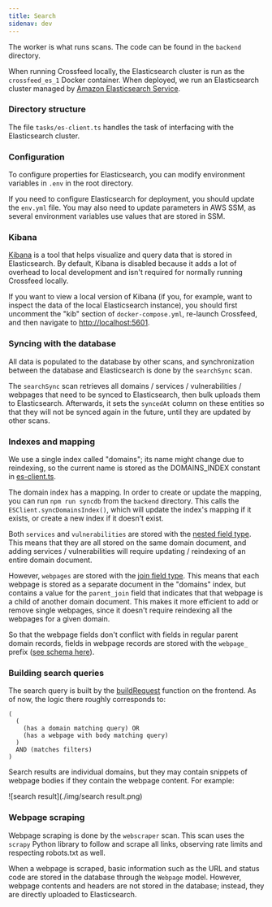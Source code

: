 ```yaml
---
title: Search
sidenav: dev
---
```


The worker is what runs scans. The code can be found in the `backend` directory.

When running Crossfeed locally, the Elasticsearch cluster is run as the
`crossfeed_es_1` Docker container. When deployed, we run an Elasticsearch cluster managed
by [Amazon Elasticsearch Service](https://aws.amazon.com/elasticsearch-service/).

### Directory structure

The file `tasks/es-client.ts` handles the task of interfacing with the Elasticsearch cluster.

### Configuration

To configure properties for Elasticsearch, you can modify
environment variables in `.env` in the root directory.

If you need to configure Elasticsearch for deployment, you should update the
`env.yml` file. You may also need to update parameters in AWS SSM, as several
environment variables use values that are stored in SSM.

<!-- TODO: document environment variables -->
<!-- Here is a list of all environment variables:

| Name                            | Description                                                               | Sample value                                  |
| ------------------------------- | ------------------------------------------------------------------------- | --------------------------------------------- |
| `REACT_APP_API_URL`             | URL for REST API                                                          | `https://api.staging.crossfeed.cyber.dhs.gov` | -->

### Kibana

[Kibana](https://www.elastic.co/kibana) is a tool that helps visualize and query data that is stored
in Elasticsearch. By default, Kibana is disabled because it adds a lot of overhead to local
development and isn't required for normally running Crossfeed locally.

If you want to view a local version of Kibana (if you, for example, want to inspect the data of the
local Elasticsearch instance), you should first uncomment the "kib" section of `docker-compose.yml`,
re-launch Crossfeed, and then navigate to [http://localhost:5601](http://localhost:5601).

### Syncing with the database

All data is populated to the database by other scans, and synchronization between the database and Elasticsearch is done by the `searchSync` scan.

The `searchSync` scan retrieves all domains / services / vulnerabilities / webpages that need to be synced to Elasticsearch, then bulk
uploads them to Elasticsearch. Afterwards, it sets the `syncedAt` column on these entities so that they will not be synced again in the future,
until they are updated by other scans.

### Indexes and mapping

We use a single index called "domains"; its name might change due to reindexing, so the current name is stored as the DOMAINS_INDEX constant in [es-client.ts](https://github.com/cisagov/crossfeed/blob/b55f36c0808feede82ffd8ad9473b2768e56a511/backend/src/tasks/es-client.ts#L4).

The domain index has a mapping. In order to create or update the mapping, you can run `npm run syncdb` from the `backend` directory. This calls
the `ESClient.syncDomainsIndex()`, which will update the index's mapping if it exists, or create a new index if it doesn't exist.

Both `services` and `vulnerabilities` are stored with the
[nested field type](https://www.elastic.co/guide/en/elasticsearch/reference/7.9/nested.html). This means that they are all stored on the same domain
document, and adding services / vulnerabilities will require updating / reindexing of an entire domain document.

However, `webpages` are stored with the [join field type](https://www.elastic.co/guide/en/elasticsearch/reference/7.9/parent-join.html). This means
that each webpage is stored as a separate document in the "domains" index, but contains a value for the `parent_join` field that indicates that
that webpage is a child of another domain document. This makes it more efficient to add or remove single webpages, since it doesn't require
reindexing all the webpages for a given domain.

So that the webpage fields don't conflict with fields in regular parent domain records, fields in webpage records are stored with the
`webpage_` prefix
([see schema here](https://github.com/cisagov/crossfeed/blob/b55f36c0808feede82ffd8ad9473b2768e56a511/backend/src/tasks/es-client.ts#L11)).

### Building search queries

The search query is built by the [buildRequest](https://github.com/cisagov/crossfeed/blob/33fcaf4cb730974bf3d5ee61b80d13a2c675bd80/frontend/src/pages/Search/SearchProvider/buildRequest.js#L56) function on the frontend. As of now, the logic there roughly corresponds to:

```text
(
  (
    (has a domain matching query) OR
    (has a webpage with body matching query)
  )
  AND (matches filters)
)
```

Search results are individual domains, but they may contain snippets of webpage bodies if they contain the webpage content. For example:

![search result](./img/search result.png)

### Webpage scraping

Webpage scraping is done by the `webscraper` scan. This scan uses the `scrapy` Python library to follow and scrape all links, observing
rate limits and respecting robots.txt as well.

When a webpage is scraped, basic information such as the URL and status code are stored in the database through the `Webpage` model. However,
webpage contents and headers are not stored in the database; instead, they are directly uploaded to Elasticsearch.
